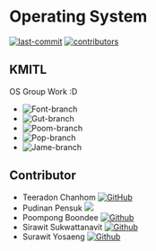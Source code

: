 # Operating System 
[![last-commit](https://img.shields.io/github/last-commit/Poompong-b/OS?logo=github&logoColor=white)](https://github.com/Poompong-b/OS) 
[![contributors](https://img.shields.io/github/contributors/Poompong-b/OS?color=informational)](https://github.com/Poompong-b/OS/graphs/contributors)
## KMITL
OS Group Work :D

<!-- you can rename branch -->
- ![Font-branch](https://img.shields.io/github/last-commit/Poompong-b/OS/teeradon?label=Teeradon%20last%20commit&style=flat-square)
- ![Gut-branch](https://img.shields.io/github/last-commit/Poompong-b/OS/pudinan?label=Pudinan%20last%20commit&style=flat-square)
- ![Poom-branch](https://img.shields.io/github/last-commit/Poompong-b/OS/Poom?label=Poompong%20last%20commit&style=flat-square)
- ![Pop-branch](https://img.shields.io/github/last-commit/Poompong-b/OS/sirawit?label=Sirawit%20last%20commit&style=flat-square)
- ![Jame-branch](https://img.shields.io/github/last-commit/Poompong-b/OS/surawit?label=Surawit%20last%20commit&style=flat-square)

## Contributor

- Teeradon Chanhom  [![GitHub](https://img.shields.io/static/v1?style=for-the-badge&message=GitHub&color=181717&logo=GitHub&logoColor=FFFFFF&label=)](https://www.github.com/teeradon43)
- Pudinan Pensuk [![](https://img.shields.io/github/followers/gutpdn?label=gutpdn&style=social)](https://github.com/gutpdn)
- Poompong Boondee [![Github](https://img.shields.io/github/followers/Poompong-b?label=Poompong-b&logoColor=blue&style=social)](https://github.com/Poompong-b)
- Sirawit Sukwattanavit [![Github](https://img.shields.io/github/followers/sirawit-suk?label=sirawit-suk&logoColor=critical&style=social)](https://github.com/sirawit-suk)
- Surawit Yosaeng [![Github](https://img.shields.io/github/followers/j4m3ee?label=j4m3ee&logoColor=success&style=social)](https://github.com/Poompong-b)
